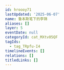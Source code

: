 ```yaml
---
id: hroooy71
lastUpdated: '2025-06-07'
name: 鲁本斯笔下的李锦
aliases: []
layer: 5
eventDate: null
categoryId: cat_MXtv05QF
tagIds:
  - tag_TRpfu-I4
timelineEvents: []
relations: []
titledLinks: []
---
```



